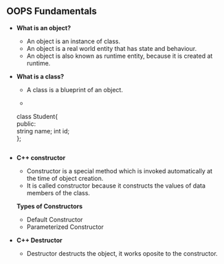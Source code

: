 ## OOPS Fundamentals

- **What is an object?**
  - An object is an instance of class.
  - An object is a real world entity that has state and behaviour.
  - An object is also known as runtime entity, because it is created at runtime.

- **What is a class?**
  - A class is a blueprint of an object.
  - ``` 
   class Student{      
        public:        
           string name;
           int id;     
   };                   
   ```

- **C++ constructor**
  - Constructor is a special method which is invoked automatically at the time of object creation.
  - It is called constructor because it constructs the values of data members of the class.

  **Types of Constructors**
  - Default Constructor
  - Parameterized Constructor

- **C++ Destructor**
  - Destructor destructs the object, it works oposite to the constructor.

